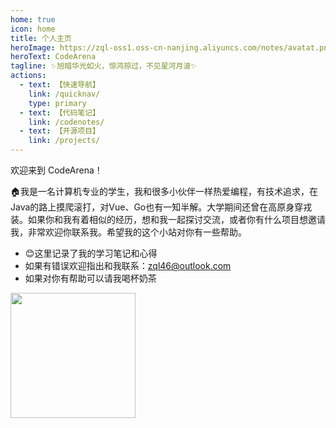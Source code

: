 ```yaml
---
home: true
icon: home
title: 个人主页
heroImage: https://zql-oss1.oss-cn-nanjing.aliyuncs.com/notes/avatat.png
heroText: CodeArena
tagline: ✨旭暗华光如火，惊鸿掠过，不见星河月波✨
actions:
  - text: 【快速导航】
    link: /quicknav/
    type: primary
  - text: 【代码笔记】
    link: /codenotes/
  - text: 【开源项目】
    link: /projects/
---
```

欢迎来到 CodeArena！

🏠我是一名计算机专业的学生，我和很多小伙伴一样热爱编程，有技术追求，在Java的路上摸爬滚打，对Vue、Go也有一知半解。大学期间还曾在高原身穿戎装。如果你和我有着相似的经历，想和我一起探讨交流，或者你有什么项目想邀请我，非常欢迎你联系我。希望我的这个小站对你有一些帮助。

- 😊这里记录了我的学习笔记和心得
- 如果有错误欢迎指出和我联系：zql46@outlook.com
- 如果对你有帮助可以请我喝杯奶茶


<img src="https://zql-oss1.oss-cn-nanjing.aliyuncs.com/notes/f443948e46f3239438e9de7f96bd9c1.jpg" style="width:200px; height:200px">
